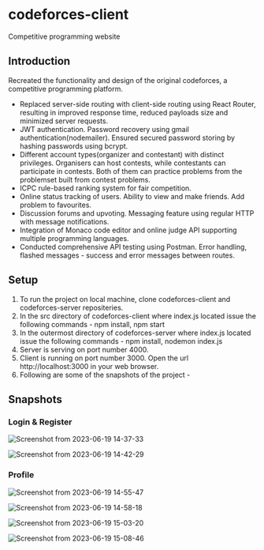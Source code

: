 # codeforces-client
Competitive programming website 

## Introduction

Recreated the functionality and design of the original codeforces, a competitive programming platform.

- Replaced server-side routing with client-side routing using React Router, resulting in improved response time, reduced payloads size and minimized server requests.
- JWT authentication. Password recovery using gmail authentication(nodemailer). Ensured secured password storing by hashing passwords using bcrypt.
- Different account types(organizer and contestant) with distinct privileges. Organisers can host contests, while contestants can participate in contests. Both of them can practice problems from the problemset built from contest problems.
- ICPC rule-based ranking system for fair competition.
- Online status tracking of users. Ability to view and make friends. Add problem to favourites.
- Discussion forums and upvoting. Messaging feature using regular HTTP with message notifications.
- Integration of Monaco code editor and online judge API supporting multiple programming languages.
- Conducted comprehensive API testing using Postman. Error handling, flashed messages - success and error messages between routes.

## Setup

1. To run the project on local machine, clone codeforces-client and codeforces-server repositeries.
2. In the src directory of codeforces-client where index.js located issue the following commands - npm install, npm start
3. In the outermost directory of codeforces-server where index.js located issue the following commands - npm install, nodemon index.js
4. Server is serving on port number 4000.
5. Client is running on port number 3000. Open the url http://localhost:3000 in your web browser.
6. Following are some of the snapshots of the project - 

## Snapshots

### Login & Register

![Screenshot from 2023-06-19 14-37-33](https://github.com/abhiseksr/codeforces-client/assets/85542595/aad93c30-edf5-4ee6-9567-956f4cb58a3a)

![Screenshot from 2023-06-19 14-42-29](https://github.com/abhiseksr/codeforces-client/assets/85542595/6fab82d9-a54e-4db0-b836-828d4ceb932c)

### Profile

![Screenshot from 2023-06-19 14-55-47](https://github.com/abhiseksr/codeforces-client/assets/85542595/0def7d99-f684-4d57-ad47-8c2e5e81691b)

![Screenshot from 2023-06-19 14-58-18](https://github.com/abhiseksr/codeforces-client/assets/85542595/30b402e3-6ba2-4730-afdd-5acec134243b)

![Screenshot from 2023-06-19 15-03-20](https://github.com/abhiseksr/codeforces-client/assets/85542595/f4079a54-453d-499c-abb1-f27000025766)

![Screenshot from 2023-06-19 15-08-46](https://github.com/abhiseksr/codeforces-client/assets/85542595/0bfa096f-afc4-451a-964e-041146a03a5b)





